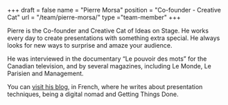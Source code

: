 +++
draft		= false
name		= "Pierre Morsa"
position 	= "Co-founder - Creative Cat"
url			= "/team/pierre-morsa/"
type		="team-member"
+++

Pierre is the Co-founder and Creative Cat of Ideas on Stage. He works every day to create presentations with something extra special. He always looks for new ways to surprise and amaze your audience.

He was interviewed in the documentary “Le pouvoir des mots” for the Canadian television, and by several magazines, including Le Monde, Le Parisien and Management.

You can [visit his blog](https://www.pierremorsa.com/), in French, where he writes about presentation techniques, being a digital nomad and Getting Things Done.
